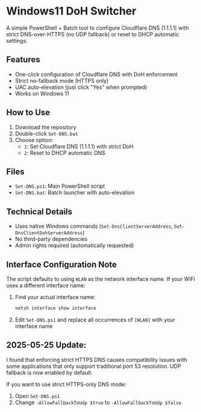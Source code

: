 # Windows11 DoH Switcher

A simple PowerShell + Batch tool to configure Cloudflare DNS (1.1.1.1) with strict DNS-over-HTTPS (no UDP fallback) or reset to DHCP automatic settings.

## Features

- One-click configuration of Cloudflare DNS with DoH enforcement
- Strict no-fallback mode (HTTPS only)
- UAC auto-elevation (just click "Yes" when prompted)
- Works on Windows 11

## How to Use

1. Download the repository
2. Double-click `Set-DNS.bat`
3. Choose option:
   - `1`: Set Cloudflare DNS (1.1.1.1) with strict DoH
   - `2`: Reset to DHCP automatic DNS

## Files

- `Set-DNS.ps1`: Main PowerShell script
- `Set-DNS.bat`: Batch launcher with auto-elevation

## Technical Details

- Uses native Windows commands (`Set-DnsClientServerAddress`, `Set-DnsClientDohServerAddress`)
- No third-party dependencies
- Admin rights required (automatically requested)

## Interface Configuration Note

The script defaults to using `WLAN` as the network interface name. If your WiFi uses a different interface name:

1. Find your actual interface name:
   ```cmd
   netsh interface show interface
   ```
   
2. Edit `Set-DNS.ps1` and replace all occurrences of `[WLAN]` with your interface name


## 2025-05-25 Update:
I found that enforcing strict HTTPS DNS causes compatibility issues with some applications that only support traditional port 53 resolution. UDP fallback is now enabled by default.

If you want to use strict HTTPS-only DNS mode:

1. Open `Set-DNS.ps1`
2. Change `-AllowFallbackToUdp $true` to `-AllowFallbackToUdp $false`
